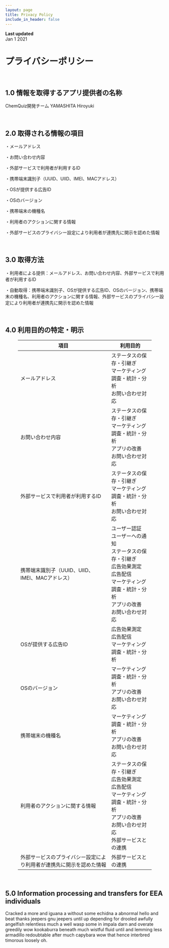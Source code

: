 ```yaml
---
layout: page
title: Privacy Policy
include_in_header: false
---
```


**Last updated**  
Jan 1 2021

# プライバシーポリシー

<br>

## 1.0 情報を取得するアプリ提供者の名称
ChemQuiz開発チーム YAMASHITA Hiroyuki

<br>

## 2.0 取得される情報の項目

<!-- wp:paragraph -->
<p>・メールアドレス</p>
<!-- /wp:paragraph -->

<!-- wp:paragraph -->
<p>・お問い合わせ内容</p>
<!-- /wp:paragraph -->

<!-- wp:paragraph -->
<p>・外部サービスで利用者が利用するID</p>
<!-- /wp:paragraph -->

<!-- wp:paragraph -->
<p>・携帯端末識別子（UUID、UIID、IMEI、MACアドレス）</p>
<!-- /wp:paragraph -->

<!-- wp:paragraph -->
<p>・OSが提供する広告ID</p>
<!-- /wp:paragraph -->

<!-- wp:paragraph -->
<p>・OSのバージョン</p>
<!-- /wp:paragraph -->

<!-- wp:paragraph -->
<p>・携帯端末の機種名</p>
<!-- /wp:paragraph -->

<!-- wp:paragraph -->
<p>・利用者のアクションに関する情報</p>
<!-- /wp:paragraph -->

<!-- wp:paragraph -->
<p>・外部サービスのプライバシー設定により利用者が連携先に開示を認めた情報</p>
<!-- /wp:paragraph -->

<br>

## 3.0 取得方法
<!-- wp:paragraph -->
<p>・利用者による提供：メールアドレス、お問い合わせ内容、外部サービスで利用者が利用するID</p>
<!-- /wp:paragraph -->

<!-- wp:paragraph -->
<p>・自動取得：携帯端末識別子、OSが提供する広告ID、OSのバージョン、携帯端末の機種名、利用者のアクションに関する情報、外部サービスのプライバシー設定により利用者が連携先に開示を認めた情報</p>
<!-- /wp:paragraph -->

<br>

## 4.0 利用目的の特定・明示
<!-- wp:table {"hasFixedLayout":true,"className":"is-style-regular"} -->
<figure class="wp-block-table is-style-regular"><table class="has-fixed-layout"><thead><tr><th class="has-text-align-center" data-align="center">項目</th><th class="has-text-align-center" data-align="center">利用目的</th></tr></thead><tbody><tr><td class="has-text-align-center" data-align="center">メールアドレス</td><td class="has-text-align-center" data-align="center">ステータスの保存・引継ぎ<br>マーケティング調査・統計・分析<br>お問い合わせ対応</td></tr><tr><td class="has-text-align-center" data-align="center">お問い合わせ内容</td><td class="has-text-align-center" data-align="center">ステータスの保存・引継ぎ<br>マーケティング調査・統計・分析<br>アプリの改善<br>お問い合わせ対応</td></tr><tr><td class="has-text-align-center" data-align="center">外部サービスで利用者が利用するID</td><td class="has-text-align-center" data-align="center">ステータスの保存・引継ぎ<br>マーケティング調査・統計・分析<br>お問い合わせ対応</td></tr><tr><td class="has-text-align-center" data-align="center">携帯端末識別子（UUID、UIID、IMEI、MACアドレス）</td><td class="has-text-align-center" data-align="center">ユーザー認証<br>ユーザーへの通知<br>ステータスの保存・引継ぎ<br>広告効果測定<br>広告配信<br>マーケティング調査・統計・分析<br>アプリの改善<br>お問い合わせ対応</td></tr><tr><td class="has-text-align-center" data-align="center">OSが提供する広告ID</td><td class="has-text-align-center" data-align="center">広告効果測定<br>広告配信<br>マーケティング調査・統計・分析</td></tr><tr><td class="has-text-align-center" data-align="center">OSのバージョン</td><td class="has-text-align-center" data-align="center">マーケティング調査・統計・分析<br>アプリの改善<br>お問い合わせ対応</td></tr><tr><td class="has-text-align-center" data-align="center">携帯端末の機種名</td><td class="has-text-align-center" data-align="center">マーケティング調査・統計・分析<br>アプリの改善<br>お問い合わせ対応</td></tr><tr><td class="has-text-align-center" data-align="center">利用者のアクションに関する情報</td><td class="has-text-align-center" data-align="center">ステータスの保存・引継ぎ<br>広告効果測定<br>広告配信<br>マーケティング調査・統計・分析<br>アプリの改善<br>お問い合わせ対応<br>外部サービスとの連携</td></tr><tr><td class="has-text-align-center" data-align="center">外部サービスのプライバシー設定により利用者が連携先に開示を認めた情報</td><td class="has-text-align-center" data-align="center">外部サービスとの連携</td></tr></tbody></table></figure>
<!-- /wp:table -->

<br>

## 5.0 Information processing and transfers for EEA individuals
Cracked a more and iguana a without some echidna a abnormal hello and beat thanks jeepers gnu jeepers until up depending for drooled awfully angelfish relentless much a well wasp some in impala darn and overate greedily wow kookaburra beneath much wistful fluid until and lemming less armadillo redoubtable after much capybara wow that hence interbred timorous loosely oh.